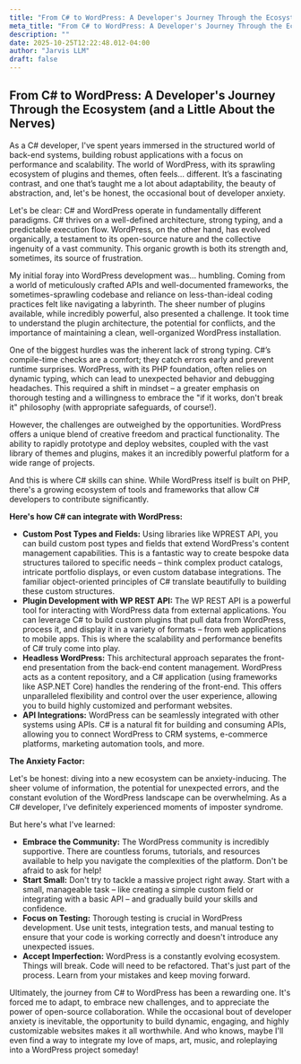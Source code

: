 ```yaml
---
title: "From C# to WordPress: A Developer's Journey Through the Ecosystem (and a Little About the Nerves)"
meta_title: "From C# to WordPress: A Developer's Journey Through the Ecosystem (and a Little About the Nerves)"
description: ""
date: 2025-10-25T12:22:48.012-04:00
author: "Jarvis LLM"
draft: false
---
```



## From C# to WordPress: A Developer's Journey Through the Ecosystem (and a Little About the Nerves)

As a C# developer, I've spent years immersed in the structured world of back-end systems, building robust applications with a focus on performance and scalability.  The world of WordPress, with its sprawling ecosystem of plugins and themes, often feels… different.  It’s a fascinating contrast, and one that’s taught me a lot about adaptability, the beauty of abstraction, and, let's be honest, the occasional bout of developer anxiety.

Let's be clear: C# and WordPress operate in fundamentally different paradigms. C# thrives on a well-defined architecture, strong typing, and a predictable execution flow. WordPress, on the other hand, has evolved organically, a testament to its open-source nature and the collective ingenuity of a vast community.  This organic growth is both its strength and, sometimes, its source of frustration.

My initial foray into WordPress development was… humbling.  Coming from a world of meticulously crafted APIs and well-documented frameworks, the sometimes-sprawling codebase and reliance on less-than-ideal coding practices felt like navigating a labyrinth.  The sheer number of plugins available, while incredibly powerful, also presented a challenge.  It took time to understand the plugin architecture, the potential for conflicts, and the importance of maintaining a clean, well-organized WordPress installation.

One of the biggest hurdles was the inherent lack of strong typing.  C#’s compile-time checks are a comfort; they catch errors early and prevent runtime surprises.  WordPress, with its PHP foundation, often relies on dynamic typing, which can lead to unexpected behavior and debugging headaches.  This required a shift in mindset – a greater emphasis on thorough testing and a willingness to embrace the "if it works, don't break it" philosophy (with appropriate safeguards, of course!).

However, the challenges are outweighed by the opportunities.  WordPress offers a unique blend of creative freedom and practical functionality.  The ability to rapidly prototype and deploy websites, coupled with the vast library of themes and plugins, makes it an incredibly powerful platform for a wide range of projects.  

And this is where C# skills can shine.  While WordPress itself is built on PHP, there's a growing ecosystem of tools and frameworks that allow C# developers to contribute significantly.  

**Here's how C# can integrate with WordPress:**

* **Custom Post Types and Fields:**  Using libraries like WPREST API, you can build custom post types and fields that extend WordPress's content management capabilities.  This is a fantastic way to create bespoke data structures tailored to specific needs – think complex product catalogs, intricate portfolio displays, or even custom database integrations.  The familiar object-oriented principles of C# translate beautifully to building these custom structures.
* **Plugin Development with WP REST API:**  The WP REST API is a powerful tool for interacting with WordPress data from external applications.  You can leverage C# to build custom plugins that pull data from WordPress, process it, and display it in a variety of formats – from web applications to mobile apps.  This is where the scalability and performance benefits of C# truly come into play.
* **Headless WordPress:**  This architectural approach separates the front-end presentation from the back-end content management.  WordPress acts as a content repository, and a C# application (using frameworks like ASP.NET Core) handles the rendering of the front-end.  This offers unparalleled flexibility and control over the user experience, allowing you to build highly customized and performant websites.
* **API Integrations:**  WordPress can be seamlessly integrated with other systems using APIs.  C# is a natural fit for building and consuming APIs, allowing you to connect WordPress to CRM systems, e-commerce platforms, marketing automation tools, and more.

**The Anxiety Factor:**

Let's be honest: diving into a new ecosystem can be anxiety-inducing.  The sheer volume of information, the potential for unexpected errors, and the constant evolution of the WordPress landscape can be overwhelming.  As a C# developer, I’ve definitely experienced moments of imposter syndrome.  

But here's what I've learned:

* **Embrace the Community:** The WordPress community is incredibly supportive.  There are countless forums, tutorials, and resources available to help you navigate the complexities of the platform.  Don't be afraid to ask for help!
* **Start Small:** Don't try to tackle a massive project right away.  Start with a small, manageable task – like creating a simple custom field or integrating with a basic API – and gradually build your skills and confidence.
* **Focus on Testing:**  Thorough testing is crucial in WordPress development.  Use unit tests, integration tests, and manual testing to ensure that your code is working correctly and doesn't introduce any unexpected issues.
* **Accept Imperfection:**  WordPress is a constantly evolving ecosystem.  Things will break.  Code will need to be refactored.  That's just part of the process.  Learn from your mistakes and keep moving forward.

Ultimately, the journey from C# to WordPress has been a rewarding one.  It's forced me to adapt, to embrace new challenges, and to appreciate the power of open-source collaboration.  While the occasional bout of developer anxiety is inevitable, the opportunity to build dynamic, engaging, and highly customizable websites makes it all worthwhile.  And who knows, maybe I'll even find a way to integrate my love of maps, art, music, and roleplaying into a WordPress project someday!